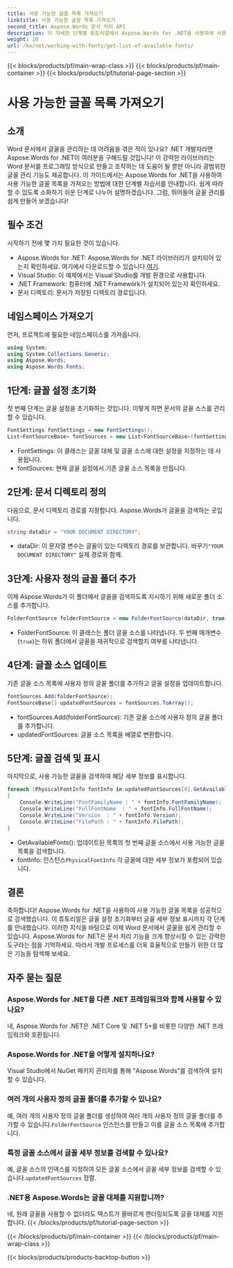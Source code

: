```yaml
---
title: 사용 가능한 글꼴 목록 가져오기
linktitle: 사용 가능한 글꼴 목록 가져오기
second_title: Aspose.Words 문서 처리 API
description: 이 자세한 단계별 튜토리얼에서 Aspose.Words for .NET을 사용하여 사용 가능한 글꼴 목록을 얻는 방법을 알아보세요. 글꼴 관리 기술을 향상시키세요.
weight: 10
url: /ko/net/working-with-fonts/get-list-of-available-fonts/
---
```


{{< blocks/products/pf/main-wrap-class >}}
{{< blocks/products/pf/main-container >}}
{{< blocks/products/pf/tutorial-page-section >}}

# 사용 가능한 글꼴 목록 가져오기

## 소개

Word 문서에서 글꼴을 관리하는 데 어려움을 겪은 적이 있나요? .NET 개발자라면 Aspose.Words for .NET이 여러분을 구해드릴 것입니다! 이 강력한 라이브러리는 Word 문서를 프로그래밍 방식으로 만들고 조작하는 데 도움이 될 뿐만 아니라 광범위한 글꼴 관리 기능도 제공합니다. 이 가이드에서는 Aspose.Words for .NET을 사용하여 사용 가능한 글꼴 목록을 가져오는 방법에 대한 단계별 자습서를 안내합니다. 쉽게 따라할 수 있도록 소화하기 쉬운 단계로 나누어 설명하겠습니다. 그럼, 뛰어들어 글꼴 관리를 쉽게 만들어 보겠습니다!

## 필수 조건

시작하기 전에 몇 가지 필요한 것이 있습니다.

-  Aspose.Words for .NET: Aspose.Words for .NET 라이브러리가 설치되어 있는지 확인하세요. 여기에서 다운로드할 수 있습니다.[여기](https://releases.aspose.com/words/net/).
- Visual Studio: 이 예제에서는 Visual Studio를 개발 환경으로 사용합니다.
- .NET Framework: 컴퓨터에 .NET Framework가 설치되어 있는지 확인하세요.
- 문서 디렉토리: 문서가 저장된 디렉토리 경로입니다.

## 네임스페이스 가져오기

먼저, 프로젝트에 필요한 네임스페이스를 가져옵니다.

```csharp
using System;
using System.Collections.Generic;
using Aspose.Words;
using Aspose.Words.Fonts;
```

## 1단계: 글꼴 설정 초기화

첫 번째 단계는 글꼴 설정을 초기화하는 것입니다. 이렇게 하면 문서의 글꼴 소스를 관리할 수 있습니다.

```csharp
FontSettings fontSettings = new FontSettings();
List<FontSourceBase> fontSources = new List<FontSourceBase>(fontSettings.GetFontsSources());
```

- FontSettings: 이 클래스는 글꼴 대체 및 글꼴 소스에 대한 설정을 지정하는 데 사용됩니다.
- fontSources: 현재 글꼴 설정에서 기존 글꼴 소스 목록을 만듭니다.

## 2단계: 문서 디렉토리 정의

다음으로, 문서 디렉토리 경로를 지정합니다. Aspose.Words가 글꼴을 검색하는 곳입니다.

```csharp
string dataDir = "YOUR DOCUMENT DIRECTORY";
```

-  dataDir: 이 문자열 변수는 글꼴이 있는 디렉토리 경로를 보관합니다. 바꾸기`"YOUR DOCUMENT DIRECTORY"` 실제 경로와 함께.

## 3단계: 사용자 정의 글꼴 폴더 추가

이제 Aspose.Words가 이 폴더에서 글꼴을 검색하도록 지시하기 위해 새로운 폴더 소스를 추가합니다.

```csharp
FolderFontSource folderFontSource = new FolderFontSource(dataDir, true);
```

- FolderFontSource: 이 클래스는 폴더 글꼴 소스를 나타냅니다. 두 번째 매개변수(`true`)는 하위 폴더에서 글꼴을 재귀적으로 검색할지 여부를 나타냅니다.

## 4단계: 글꼴 소스 업데이트

기존 글꼴 소스 목록에 사용자 정의 글꼴 폴더를 추가하고 글꼴 설정을 업데이트합니다.

```csharp
fontSources.Add(folderFontSource);
FontSourceBase[] updatedFontSources = fontSources.ToArray();
```

- fontSources.Add(folderFontSource): 기존 글꼴 소스에 사용자 정의 글꼴 폴더를 추가합니다.
- updatedFontSources: 글꼴 소스 목록을 배열로 변환합니다.

## 5단계: 글꼴 검색 및 표시

마지막으로, 사용 가능한 글꼴을 검색하여 해당 세부 정보를 표시합니다.

```csharp
foreach (PhysicalFontInfo fontInfo in updatedFontSources[0].GetAvailableFonts())
{
    Console.WriteLine("FontFamilyName : " + fontInfo.FontFamilyName);
    Console.WriteLine("FullFontName  : " + fontInfo.FullFontName);
    Console.WriteLine("Version  : " + fontInfo.Version);
    Console.WriteLine("FilePath : " + fontInfo.FilePath);
}
```

- GetAvailableFonts(): 업데이트된 목록의 첫 번째 글꼴 소스에서 사용 가능한 글꼴 목록을 검색합니다.
-  fontInfo: 인스턴스`PhysicalFontInfo` 각 글꼴에 대한 세부 정보가 포함되어 있습니다.

## 결론

축하합니다! Aspose.Words for .NET을 사용하여 사용 가능한 글꼴 목록을 성공적으로 검색했습니다. 이 튜토리얼은 글꼴 설정 초기화부터 글꼴 세부 정보 표시까지 각 단계를 안내했습니다. 이러한 지식을 바탕으로 이제 Word 문서에서 글꼴을 쉽게 관리할 수 있습니다. Aspose.Words for .NET은 문서 처리 기능을 크게 향상시킬 수 있는 강력한 도구라는 점을 기억하세요. 따라서 개발 프로세스를 더욱 효율적으로 만들기 위한 더 많은 기능을 탐색해 보세요.

## 자주 묻는 질문

### Aspose.Words for .NET을 다른 .NET 프레임워크와 함께 사용할 수 있나요?
네, Aspose.Words for .NET은 .NET Core 및 .NET 5+를 비롯한 다양한 .NET 프레임워크와 호환됩니다.

### Aspose.Words for .NET을 어떻게 설치하나요?
Visual Studio에서 NuGet 패키지 관리자를 통해 "Aspose.Words"를 검색하여 설치할 수 있습니다.

### 여러 개의 사용자 정의 글꼴 폴더를 추가할 수 있나요?
 예, 여러 개의 사용자 정의 글꼴 폴더를 생성하여 여러 개의 사용자 정의 글꼴 폴더를 추가할 수 있습니다.`FolderFontSource` 인스턴스를 만들고 이를 글꼴 소스 목록에 추가합니다.

### 특정 글꼴 소스에서 글꼴 세부 정보를 검색할 수 있나요?
 예, 글꼴 소스의 인덱스를 지정하여 모든 글꼴 소스에서 글꼴 세부 정보를 검색할 수 있습니다.`updatedFontSources` 정렬.

### .NET용 Aspose.Words는 글꼴 대체를 지원합니까?
네, 원래 글꼴을 사용할 수 없더라도 텍스트가 올바르게 렌더링되도록 글꼴 대체를 지원합니다.
{{< /blocks/products/pf/tutorial-page-section >}}

{{< /blocks/products/pf/main-container >}}
{{< /blocks/products/pf/main-wrap-class >}}

{{< blocks/products/products-backtop-button >}}
